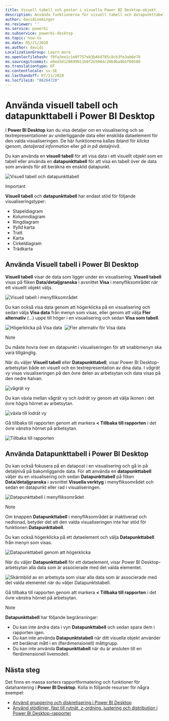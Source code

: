 ```yaml
---
title: Visuell tabell och poster i visuella Power BI Desktop-objekt
description: Använda funktionerna för visuell tabell och datapunkttabell i Power BI Desktop för att öka detaljnivån
author: davidiseminger
ms.reviewer: ''
ms.service: powerbi
ms.subservice: powerbi-desktop
ms.topic: how-to
ms.date: 05/21/2020
ms.author: davidi
LocalizationGroup: Learn more
ms.openlocfilehash: f9fa3ee1c1e0f757eb3b464785c8cb3fe3ab6e78
ms.sourcegitcommit: e8ed3d120699911b0f2e508dc20bd6a9b5f00580
ms.translationtype: HT
ms.contentlocale: sv-SE
ms.lasthandoff: 07/11/2020
ms.locfileid: "86264728"
---
```

# <a name="use-visual-table-and-data-point-table-in-power-bi-desktop"></a>Använda visuell tabell och datapunkttabell i Power BI Desktop
I **Power BI Desktop** kan du visa detaljer om en visualisering och se textrepresentationer av underliggande data eller enskilda dataelement för den valda visualiseringen. De här funktionerna kallas ibland för *klicka igenom*, *detaljerad information* eller *gå in på detaljnivå*.

Du kan använda en **visuell tabell** för att visa data i ett visuellt objekt som en tabell eller använda en **datapunkttabell** för att visa en tabell över de data som används för att beräkna en enskild datapunkt. 

![Visuell tabell och datapunkttabell](media/desktop-see-data-see-records/see-data-record.png)

>[!IMPORTANT]
>**Visuell tabell** och **datapunkttabell** har endast stöd för följande visualiseringstyper:
>  - Stapeldiagram
>  - Kolumndiagram
>  - Ringdiagram
>  - Ifylld karta
>  - Tratt
>  - Karta
>  - Cirkeldiagram
>  - Trädkarta

## <a name="use-visual-table-in-power-bi-desktop"></a>Använda Visuell tabell i Power BI Desktop

**Visuell tabell** visar de data som ligger under en visualisering. **Visuell tabell** visas på fliken **Data/detaljgranska** i avsnittet **Visa** i menyfliksområdet när ett visuellt objekt väljs.

![Visuell tabell i menyfliksområdet](media/desktop-see-data-see-records/visual-table-01.png)

Du kan också visa data genom att högerklicka på en visualisering och sedan välja **Visa data** från menyn som visas, eller genom att välja **Fler alternativ** (...) uppe till höger i en visualisering och sedan **Visa som tabell**.

![Högerklicka på Visa data](media/desktop-see-data-see-records/visual-table-02.png)&nbsp;&nbsp;![Fler alternativ för Visa data](media/desktop-see-data-see-records/visual-table-03.png)

> [!NOTE]
> Du måste hovra över en datapunkt i visualiseringen för att snabbmenyn ska vara tillgänglig.

När du väljer **Visuell tabell** eller **Datapunkttabell**, visar Power BI Desktop-arbetsytan både en visuell och en textrepresentation av dina data. I *vågrät vy* visas visualiseringen på den övre delen av arbetsytan och data visas på den nedre halvan. 

![vågrät vy](media/desktop-see-data-see-records/visual-table-04.png)

Du kan växla mellan vågrät vy och *lodrät vy* genom att välja ikonen i det övre högra hörnet av arbetsytan.

![växla till lodrät vy](media/desktop-see-data-see-records/visual-table-05.png)

Gå tillbaka till rapporten genom att markera **< Tillbaka till rapporten** i det övre vänstra hörnet på arbetsytan.

![Tillbaka till rapporten](media/desktop-see-data-see-records/visual-table-06.png)

## <a name="use-data-point-table-in-power-bi-desktop"></a>Använda Datapunkttabell i Power BI Desktop

Du kan också fokusera på en datapost i en visualisering och gå in på detaljnivå på bakomliggande data. För att använda en **datapunkttabell** väljer du en visualisering och sedan **Datapunkttabell** på fliken **Data/detaljgranska** i avsnittet **Visuella verktyg** i menyfliksområdet och sedan en datapunkt eller rad i visualiseringen. 

![Datapunkttabell i menyfliksområdet](media/desktop-see-data-see-records/visual-table-07.png)

> [!NOTE]
> Om knappen **Datapunkttabell** i menyfliksområdet är inaktiverad och nedtonad, betyder det att den valda visualiseringen inte har stöd för funktionen **Datapunkttabell**.

Du kan också högerklicka på ett dataelement och välja **Datapunkttabell** från menyn som visas.

![Datapunkttabell genom att högerklicka](media/desktop-see-data-see-records/visual-table-08.png)

När du väljer **Datapunkttabell** för ett dataelement, visar Power BI Desktop-arbetsytan alla data som är associerade med det valda elementet. 

![Skärmbild av en arbetsyta som visar alla data som är associerade med det valda elementet när du väljer Datapunktstabell.](media/desktop-see-data-see-records/visual-table-09.png)

Gå tillbaka till rapporten genom att markera **< Tillbaka till rapporten** i det övre vänstra hörnet på arbetsytan.


> [!NOTE]
>**Datapunkttabell** har följande begränsningar:
> - Du kan inte ändra data i vyn **Datapunkttabell** och sedan spara dem i rapporten igen.
> - Du kan inte använda **Datapunktstabell** när ditt visuella objekt använder ett beräknat mått i en (flerdimensionell) måttgrupp.
> - Du kan inte använda **Datapunkttabell** när du är ansluten till en flerdimensionell livemodell.

## <a name="next-steps"></a>Nästa steg
Det finns en massa sorters rapportformatering och funktioner för datahantering i **Power BI Desktop**. Kolla in följande resurser för några exempel:

* [Använd gruppering och diskretisering i Power BI Desktop](desktop-grouping-and-binning.md)
* [Använd stödlinjer, fäst till rutnät, z-ordning, justering och distribution i Power BI Desktop-rapporter](desktop-gridlines-snap-to-grid.md)

